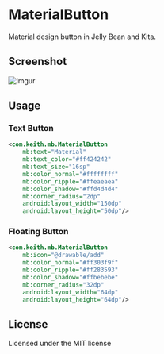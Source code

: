 MaterialButton
==============

Material design button in Jelly Bean and Kita.

## Screenshot ##

![Imgur](http://i.imgur.com/HFHa8M8.png)

## Usage ##

### Text Button ###
```xml
<com.keith.mb.MaterialButton
    mb:text="Material"
    mb:text_color="#ff424242"
    mb:text_size="16sp"
    mb:color_normal="#ffffffff"
    mb:color_ripple="#ffeaeaea"
    mb:color_shadow="#ffd4d4d4"
    mb:corner_radius="2dp"
    android:layout_width="150dp"
    android:layout_height="50dp"/>
```

### Floating Button ###
```xml
<com.keith.mb.MaterialButton
    mb:icon="@drawable/add"
    mb:color_normal="#ff303f9f"
    mb:color_ripple="#ff283593"
    mb:color_shadow="#ffbebebe"
    mb:corner_radius="32dp"
    android:layout_width="64dp"
    android:layout_height="64dp"/>
```

## License ##

Licensed under the MIT license
